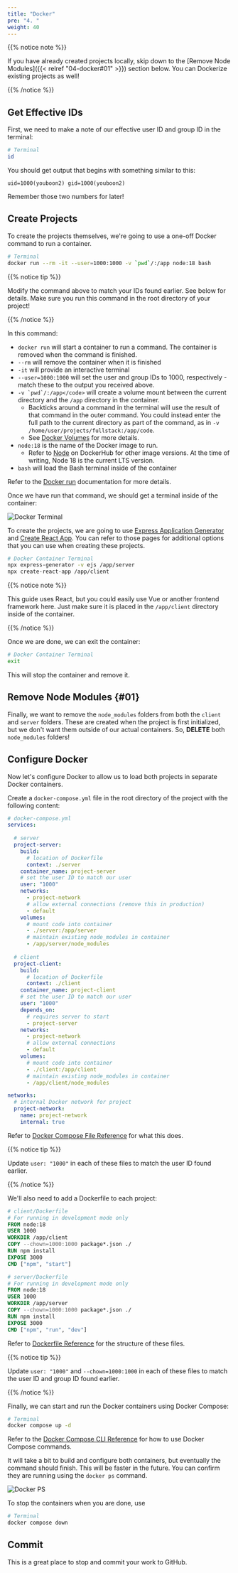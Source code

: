 ```yaml
---
title: "Docker"
pre: "4. "
weight: 40
---
```


{{% notice note %}}

If you have already created projects locally, skip down to the [Remove Node Modules]({{< relref "04-docker#01" >}}) section below. You can Dockerize existing projects as well! 

{{% /notice %}}

## Get Effective IDs

First, we need to make a note of our effective user ID and group ID in the terminal:

```bash
# Terminal
id
```

You should get output that begins with something similar to this:

```
uid=1000(youboon2) gid=1000(youboon2)
```

Remember those two numbers for later!

## Create Projects

To create the projects themselves, we're going to use a one-off Docker command to run a container. 

```bash
# Terminal
docker run --rm -it --user=1000:1000 -v `pwd`/:/app node:18 bash
```

{{% notice tip %}}

Modify the command above to match your IDs found earlier. See below for details. Make sure you run this command in the root directory of your project!

{{% /notice %}}

In this command:

* `docker run` will start a container to run a command. The container is removed when the command is finished.
* `--rm` will remove the container when it is finished
* `-it` will provide an interactive terminal
* `--user=1000:1000` will set the user and group IDs to 1000, respectively - match these to the output you received above.
* ``-v `pwd`/:/app</code>`` will create a volume mount between the current directory and the `/app` directory in the container.
  * Backticks around a command in the terminal will use the result of that command in the outer command. You could instead enter the full path to the current directory as part of the command, as in `-v /home/user/projects/fullstack:/app/code`.
  * See [Docker Volumes](https://docs.docker.com/storage/volumes/) for more details.
* `node:18` is the name of the Docker image to run.
  * Refer to [Node](https://hub.docker.com/_/node/) on DockerHub for other image versions. At the time of writing, Node 18 is the current LTS version.
* `bash` will load the Bash terminal inside of the container

Refer to the [Docker run](https://docs.docker.com/engine/reference/commandline/run/) documentation for more details.

Once we have run that command, we should get a terminal inside of the container:

![Docker Terminal](../images/terminal.png)

To create the projects, we are going to use [Express Application Generator](https://expressjs.com/en/starter/generator.html) and [Create React App](https://create-react-app.dev/). You can refer to those pages for additional options that you can use when creating these projects.

```bash
# Docker Container Terminal
npx express-generator -v ejs /app/server
npx create-react-app /app/client
```

{{% notice note %}}

This guide uses React, but you could easily use Vue or another frontend framework here. Just make sure it is placed in the `/app/client` directory inside of the container.

{{% /notice %}}

Once we are done, we can exit the container:

```bash
# Docker Container Terminal
exit
```

This will stop the container and remove it.

## Remove Node Modules {#01}

Finally, we want to remove the `node_modules` folders from both the `client` and `server` folders. These are created when the project is first initialized, but we don't want them outside of our actual containers. So, **DELETE** both `node_modules` folders!

## Configure Docker

Now let's configure Docker to allow us to load both projects in separate Docker containers.

Create a `docker-compose.yml` file in the root directory of the project with the following content:

```yml
# docker-compose.yml
services:
  
  # server
  project-server:
    build:
      # location of Dockerfile
      context: ./server
    container_name: project-server
    # set the user ID to match our user
    user: "1000"
    networks:
      - project-network
      # allow external connections (remove this in production)
      - default
    volumes:
      # mount code into container
      - ./server:/app/server
      # maintain existing node_modules in container
      - /app/server/node_modules
  
  # client
  project-client:
    build:
      # location of Dockerfile
      context: ./client
    container_name: project-client
    # set the user ID to match our user
    user: "1000"
    depends_on:
      # requires server to start
      - project-server
    networks:
      - project-network
      # allow external connections
      - default
    volumes:
      # mount code into container
      - ./client:/app/client
      # maintain existing node_modules in container
      - /app/client/node_modules

networks:
  # internal Docker network for project
  project-network:
    name: project-network
    internal: true
```

Refer to [Docker Compose File Reference](https://docs.docker.com/compose/compose-file/compose-file-v3/) for what this does.

{{% notice tip %}}

Update `user: "1000"` in each of these files to match the user ID found earlier.

{{% /notice %}}

We'll also need to add a Dockerfile to each project:

```dockerfile
# client/Dockerfile
# For running in development mode only
FROM node:18
USER 1000
WORKDIR /app/client
COPY --chown=1000:1000 package*.json ./
RUN npm install
EXPOSE 3000
CMD ["npm", "start"]
```

```dockerfile
# server/Dockerfile
# For running in development mode only
FROM node:18
USER 1000
WORKDIR /app/server
COPY --chown=1000:1000 package*.json ./
RUN npm install
EXPOSE 3000
CMD ["npm", "run", "dev"]
```

Refer to [Dockerfile Reference](https://docs.docker.com/engine/reference/builder/) for the structure of these files.

{{% notice tip %}}

Update `user: "1000"` and `--chown=1000:1000` in each of these files to match the user ID and group ID found earlier.

{{% /notice %}}

Finally, we can start and run the Docker containers using Docker Compose:

```bash
# Terminal
docker compose up -d
```

Refer to the [Docker Compose CLI Reference](https://docs.docker.com/compose/reference/) for how to use Docker Compose commands. 


It will take a bit to build and configure both containers, but eventually the command should finish. This will be faster in the future. You can confirm they are running using the `docker ps` command.

![Docker PS](../images/docker_ps.png)

To stop the containers when you are done, use

```bash
# Terminal
docker compose down
```

## Commit

This is a great place to stop and commit your work to GitHub. 